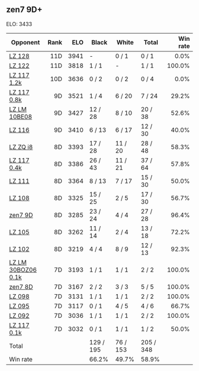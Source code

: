 ## zen7 9D+ ##

ELO: 3433

Opponent | Rank | ELO | Black | White | Total | Win rate
---------|-----:|----:|-------|-------|-------|-------:
[LZ 128](LZ%20128.md) | 11D | 3941 | - | 0 / 1 | 0 / 1 | 0.0%
[LZ 122](LZ%20122.md) | 11D | 3818 | 1 / 1 | - | 1 / 1 | 100.0%
[LZ 117 1.2k](LZ%20117%201.2k.md) | 10D | 3636 | 0 / 2 | 0 / 2 | 0 / 4 | 0.0%
[LZ 117 0.8k](LZ%20117%200.8k.md) | 9D | 3521 | 1 / 4 | 6 / 20 | 7 / 24 | 29.2%
[LZ LM 10BE08](LZ%20LM%2010BE08.md) | 9D | 3427 | 12 / 28 | 8 / 10 | 20 / 38 | 52.6%
[LZ 116](LZ%20116.md) | 9D | 3410 | 6 / 13 | 6 / 17 | 12 / 30 | 40.0%
[LZ ZQ i8](LZ%20ZQ%20i8.md) | 8D | 3393 | 17 / 28 | 11 / 20 | 28 / 48 | 58.3%
[LZ 117 0.4k](LZ%20117%200.4k.md) | 8D | 3386 | 26 / 43 | 11 / 21 | 37 / 64 | 57.8%
[LZ 111](LZ%20111.md) | 8D | 3364 | 8 / 13 | 7 / 17 | 15 / 30 | 50.0%
[LZ 108](LZ%20108.md) | 8D | 3325 | 15 / 25 | 2 / 5 | 17 / 30 | 56.7%
[zen7 9D](zen7%209D.md) | 8D | 3285 | 23 / 24 | 4 / 4 | 27 / 28 | 96.4%
[LZ 105](LZ%20105.md) | 8D | 3262 | 11 / 14 | 2 / 4 | 13 / 18 | 72.2%
[LZ 102](LZ%20102.md) | 8D | 3219 | 4 / 4 | 8 / 9 | 12 / 13 | 92.3%
[LZ LM 30BOZ06 0.1k](LZ%20LM%2030BOZ06%200.1k.md) | 7D | 3193 | 1 / 1 | 1 / 1 | 2 / 2 | 100.0%
[zen7 8D](zen7%208D.md) | 7D | 3167 | 2 / 2 | 3 / 3 | 5 / 5 | 100.0%
[LZ 098](LZ%20098.md) | 7D | 3131 | 1 / 1 | 1 / 1 | 2 / 2 | 100.0%
[LZ 095](LZ%20095.md) | 7D | 3117 | 0 / 1 | 4 / 5 | 4 / 6 | 66.7%
[LZ 092](LZ%20092.md) | 7D | 3036 | 1 / 1 | 1 / 1 | 2 / 2 | 100.0%
[LZ 117 0.1k](LZ%20117%200.1k.md) | 7D | 3032 | 0 / 1 | 1 / 1 | 1 / 2 | 50.0%
Total | | | 129 / 195 | 76 / 153 | 205 / 348 | 
Win rate| | | 66.2% | 49.7% | 58.9% | 
